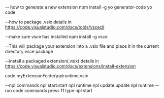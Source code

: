 -- how to generate a new extension
npm install -g yo generator-code
yo code

--how to package .vsix 
details in https://code.visualstudio.com/docs/tools/vscecli

--make sure vsce has installed
npm install -g vsce

--This will package your extension into a .vsix file and place it in the current directory
vsce package

--install a packaged extension(.vsix)
details in https://code.visualstudio.com/docs/extensions/install-extension

code myExtensionFolder\nplruntime.vsix


--npl commands
npl start:start npl runtime
npl update:update npl runtime
--run code commands
press f1
type npl start